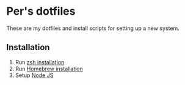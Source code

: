 # Per's dotfiles
These are my dotfiles and install scripts for setting up a new system.

## Installation
1. Run [zsh installation](/zsh)
2. Run [Homebrew installation](/homebrew)
3. Setup [Node JS](/nodejs)